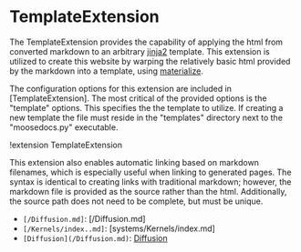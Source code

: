 # TemplateExtension

The TemplateExtension provides the capability of applying the html from converted markdown to an
arbitrary [jinja2](http://jinja.pocoo.org/) template. This extension is utilized to create this
website by warping the relatively basic html provided by the markdown into a template, using
[materialize](http://materializecss.com/).

The configuration options for this extension are included in [TemplateExtension]. The most critical of the provided options is the "template" options. This specifies the the template to
utilize. If creating a new template the file must reside in the "templates" directory next to the
"moosedocs.py" executable.

!extension TemplateExtension

This extension also enables automatic linking based on markdown filenames,
which is especially useful when linking to generated pages. The syntax is identical to creating
links with traditional markdown; however, the markdown file is provided as the source rather
than the html.  Additionally, the source path does not need to be complete, but must be unique.

* `[/Diffusion.md]`: [/Diffusion.md]
* `[/Kernels/index..md]`: [systems/Kernels/index.md]
* `[Diffusion](/Diffusion.md)`: [Diffusion](/Diffusion.md)
